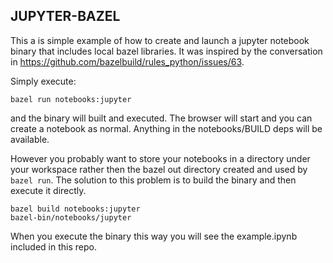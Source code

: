 ## JUPYTER-BAZEL ##

This a is simple example of how to create and launch a jupyter notebook binary that includes local bazel libraries. It was inspired by the conversation in https://github.com/bazelbuild/rules_python/issues/63.

Simply execute:

```
bazel run notebooks:jupyter
```

and the binary will built and executed. The browser will start and you can create a notebook as normal. Anything in the notebooks/BUILD deps will be available.

However you probably want to store your notebooks in a directory under your workspace rather then the bazel out directory created and used by ``bazel run``. The solution to this problem is to build the binary and then execute it directly.
```
bazel build notebooks:jupyter
bazel-bin/notebooks/jupyter
```
When you execute the binary this way you will see the example.ipynb included in this repo.
